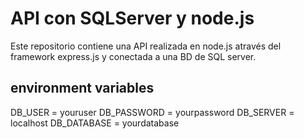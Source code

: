 # API con SQLServer y node.js

Este repositorio contiene una API realizada en node.js através del framework express.js y conectada a una BD de SQL server.

## environment variables

DB_USER = youruser
DB_PASSWORD = yourpassword
DB_SERVER = localhost
DB_DATABASE = yourdatabase